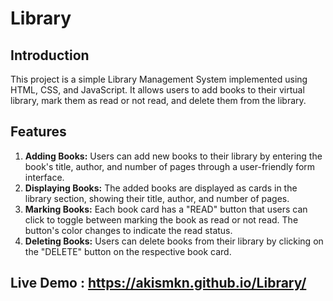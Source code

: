 # Library

## Introduction
This project is a simple Library Management System implemented using HTML, CSS, and JavaScript. It allows users to add books to their virtual library, mark them as read or not read, and delete them from the library.

## Features
1. **Adding Books:** Users can add new books to their library by entering the book's title, author, and number of pages through a user-friendly form interface.
2. **Displaying Books:** The added books are displayed as cards in the library section, showing their title, author, and number of pages.
3. **Marking Books:** Each book card has a "READ" button that users can click to toggle between marking the book as read or not read. The button's color changes to indicate the read status.
4. **Deleting Books:** Users can delete books from their library by clicking on the "DELETE" button on the respective book card.

## Live Demo : https://akismkn.github.io/Library/
